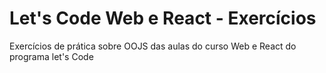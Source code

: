 # Let's Code Web e React - Exercícios


Exercícios de prática sobre OOJS das aulas do curso Web e React do programa let's Code

